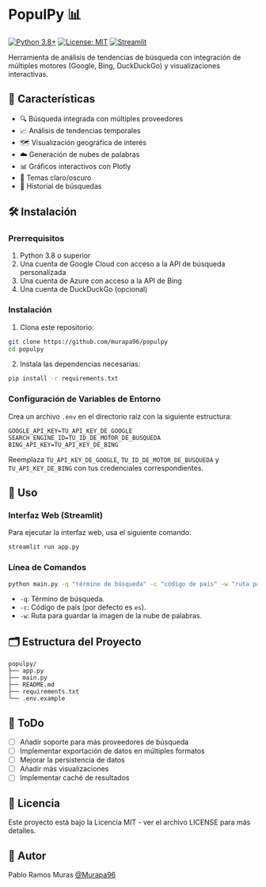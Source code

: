 # PopulPy 📊

[![Python 3.8+](https://img.shields.io/badge/python-3.8+-blue.svg)](https://www.python.org/downloads/)
[![License: MIT](https://img.shields.io/badge/License-MIT-yellow.svg)](https://opensource.org/licenses/MIT)
[![Streamlit](https://static.streamlit.io/badges/streamlit_badge_black_white.svg)](https://streamlit.io)

Herramienta de análisis de tendencias de búsqueda con integración de múltiples motores (Google, Bing, DuckDuckGo) y visualizaciones interactivas.

## 🚀 Características

- 🔍 Búsqueda integrada con múltiples proveedores
- 📈 Análisis de tendencias temporales
- 🗺️ Visualización geográfica de interés
- ☁️ Generación de nubes de palabras
- 📊 Gráficos interactivos con Plotly
- 🎨 Temas claro/oscuro
- 💾 Historial de búsquedas

## 🛠️ Instalación

### Prerrequisitos

1. Python 3.8 o superior
2. Una cuenta de Google Cloud con acceso a la API de búsqueda personalizada
3. Una cuenta de Azure con acceso a la API de Bing
4. Una cuenta de DuckDuckGo (opcional)

### Instalación

1. Clona este repositorio:

```bash
git clone https://github.com/murapa96/populpy
cd populpy
```

2. Instala las dependencias necesarias:

```bash
pip install -r requirements.txt
```

### Configuración de Variables de Entorno

Crea un archivo `.env` en el directorio raíz con la siguiente estructura:

```
GOOGLE_API_KEY=TU_API_KEY_DE_GOOGLE
SEARCH_ENGINE_ID=TU_ID_DE_MOTOR_DE_BUSQUEDA
BING_API_KEY=TU_API_KEY_DE_BING
```

Reemplaza `TU_API_KEY_DE_GOOGLE`, `TU_ID_DE_MOTOR_DE_BUSQUEDA` y `TU_API_KEY_DE_BING` con tus credenciales correspondientes.

## 📖 Uso

### Interfaz Web (Streamlit)

Para ejecutar la interfaz web, usa el siguiente comando:

```bash
streamlit run app.py
```

### Línea de Comandos

```bash
python main.py -q "término de búsqueda" -c "código de país" -w "ruta para guardar la imagen"
```

- `-q`: Término de búsqueda.
- `-c`: Código de país (por defecto es `es`).
- `-w`: Ruta para guardar la imagen de la nube de palabras.

## 🗂️ Estructura del Proyecto

```
populpy/
├── app.py
├── main.py
├── README.md
├── requirements.txt
└── .env.example
```

## 📝 ToDo

- [ ] Añadir soporte para más proveedores de búsqueda
- [ ] Implementar exportación de datos en múltiples formatos
- [ ] Mejorar la persistencia de datos
- [ ] Añadir más visualizaciones
- [ ] Implementar caché de resultados

## 📄 Licencia

Este proyecto está bajo la Licencia MIT - ver el archivo LICENSE para más detalles.

## 👤 Autor

Pablo Ramos Muras [@Murapa96](https://github.com/Murapa96)

